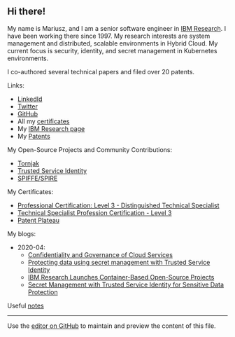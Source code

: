 ## Hi there!

My name is Mariusz, and I am a senior software engineer
in [IBM Research](https://www.research.ibm.com/).
I have been working there since 1997.
My research interests are system management and distributed,
scalable environments in Hybrid Cloud.
My current focus is security, identity, and secret management in Kubernetes environments.

I co-authored several technical papers and filed over 20 patents.

Links:
* [LinkedId](https://www.linkedin.com/in/mariusz-sabath-b36b0b20/)
* [Twitter](https://twitter.com/mrsabath)
* [GitHub](https://github.com/mrsabath)
* All my [certificates](https://www.credly.com/users/mariusz-sabath)
* My [IBM Research page](https://researcher.watson.ibm.com/researcher/view.php?person=us-sabath)
* My [Patents](https://patents.google.com/?inventor=Mariusz+Sabath)

My Open-Source Projects and Community Contributions:
* [Tornjak](https://tornjak.io/)
* [Trusted Service Identity](https://github.com/IBM/trusted-service-identity/)
* [SPIFFE/SPIRE](https://github.com/spiffe/spire)

My Certificates:
* [Professional Certification: Level 3 - Distinguished Technical Specialist](https://www.credly.com/badges/7435c07b-6dfd-4bd4-aff8-b10cecb013c6/)
* [Technical Specialist Profession Certification - Level 3](https://www.credly.com/badges/b2e1bdda-ef6d-4ebd-a4a2-4d491e9339a1)
* [Patent Plateau](https://www.credly.com/badges/a9f5d07c-b2a5-4dcd-befe-74de7ea7060d)

My blogs:
* 2020-04:
  - [Confidentiality and Governance of Cloud Services](https://www.ibm.com/blogs/research/2020/04/confidentiality-governance-cloud-services/)
  - [Protecting data using secret management with Trusted Service Identity](https://developer.ibm.com/articles/protecting-data-using-secret-management-trusted-service-identity/)
  - [IBM Research Launches Container-Based Open-Source Projects](https://www.tfir.io/ibm-research-launches-container-based-open-source-projects/?)
  - [Secret Management with Trusted Service Identity for Sensitive Data Protection](https://medium.com/@mrsabath/secret-management-with-trusted-service-identity-for-sensitive-data-protection-e511eb66d87f)

Useful [notes](https://github.com/mrsabath/mytechnotes/blob/master/README.md)

-------------------------------------------

Use the [editor on GitHub](https://github.com/mrsabath/mrsabath.github.io/edit/main/README.md) to maintain and preview the content of this file.

